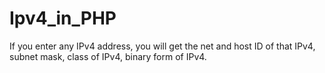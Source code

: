 # Ipv4_in_PHP
If you enter any IPv4 address, you will get the net and host ID of that IPv4, subnet mask, class of IPv4, binary form of IPv4.
